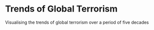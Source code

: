 # Trends of Global Terrorism
Visualising the trends of global terrorism over a period of five decades


